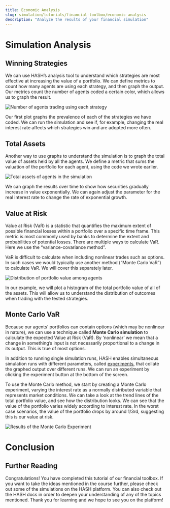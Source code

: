 ```yaml
---
title: Economic Analysis
slug: simulation/tutorials/financial-toolbox/economic-analysis
description: "Analyze the results of your financial simulation"
---
```


# Simulation Analysis

## Winning Strategies

We can use HASH’s analysis tool to understand which strategies are most effective at increasing the value of a portfolio. We can define metrics to count how many agents are using each strategy, and then graph the output. Our metrics count the number of agents coded a certain color, which allows us to graph the result.

![Number of agents trading using each strategy](https://cdn-us1.hash.ai/site/docs/fin_strategy_presence.png)

Our first plot graphs the prevalence of each of the strategies we have coded. We can run the simulation and see if, for example, changing the real interest rate affects which strategies win and are adopted more often.

## Total Assets

Another way to use graphs to understand the simulation is to graph the total value of assets held by all the agents. We define a metric that sums the valuation of the portfolio for each agent, using the code we wrote earlier.

![Total assets of agents in the simulation](https://cdn-us1.hash.ai/site/docs/fin_assets.png)

We can graph the results over time to show how securities gradually increase in value exponentially. We can again adjust the parameter for the real interest rate to change the rate of exponential growth.

## Value at Risk

Value at Risk (VaR) is a statistic that quantifies the maximum extent of possible financial losses within a portfolio over a specific time frame. This metric is most commonly used by banks to determine the extent and probabilities of potential losses. There are multiple ways to calculate VaR. Here we use the “variance-covariance method”.

VaR is difficult to calculate when including nonlinear trades such as options. In such cases we would typically use another method (“Monte Carlo VaR”) to calculate VaR. We will cover this separately later.

![Distribution of portfolio value among agents](https://cdn-us1.hash.ai/site/docs/fin_distribution.png)

In our example, we will plot a histogram of the total portfolio value of all of the assets. This will allow us to understand the distribution of outcomes when trading with the tested strategies.

## Monte Carlo VaR

Because our agents’ portfolios can contain options (which may be nonlinear in nature), we can use a technique called **Monte Carlo simulation** to calculate the expected Value at Risk (VaR). By ‘nonlinear’ we mean that a change in something’s input is not necessarily proportional to a change in its output. This is true of most options.

In addition to running single simulation runs, HASH enables simultaneous simulation runs with different parameters, called [experiments](https://hash.ai/docs/simulation/creating-simulations/experiments), that collate the graphed output over different runs. We can run an experiment by clicking the experiment button at the bottom of the screen.

To use the Monte Carlo method, we start by creating a Monte Carlo experiment, varying the interest rate as a normally distributed variable that represents market conditions. We can take a look at the trend lines of the total portfolio value, and see how the distribution looks. We can see that the value of the portfolio varies widely according to interest rate. In the worst case scenarios, the value of the portfolio drops by around 1/3rd, suggesting this is our value at risk.

![Results of the Monte Carlo Experiment](https://cdn-us1.hash.ai/site/docs/fin-toolbox-mc.png)

# Conclusion

## Further Reading

Congratulations! You have completed this tutorial of our financial toolbox. If you want to take the ideas mentioned in the course further, please check out some of the simulations on the HASH platform. You can also check out the HASH docs in order to deepen your understanding of any of the topics mentioned. Thank you for learning and we hope to see you on the platform!

